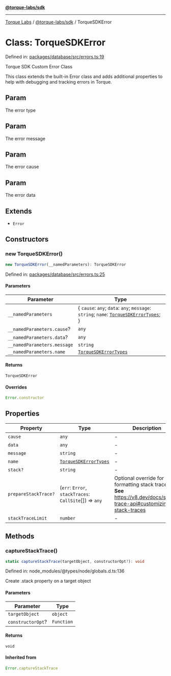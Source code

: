 [**@torque-labs/sdk**](../../../@torque-labs/sdk/README.md)

***

[Torque Labs](../../../README.md) / [@torque-labs/sdk](../README.md) / TorqueSDKError

# Class: TorqueSDKError

Defined in: [packages/database/src/errors.ts:19](https://github.com/torque-labs/monorepo/blob/9238a1f6167cf2d739205996110f18c02ed8a04f/packages/database/src/errors.ts#L19)

Torque SDK Custom Error Class

This class extends the built-in Error class and adds additional properties
to help with debugging and tracking errors in Torque.

## Param

The error type

## Param

The error message

## Param

The error cause

## Param

The error data

## Extends

- `Error`

## Constructors

### new TorqueSDKError()

```ts
new TorqueSDKError(__namedParameters): TorqueSDKError
```

Defined in: [packages/database/src/errors.ts:25](https://github.com/torque-labs/monorepo/blob/9238a1f6167cf2d739205996110f18c02ed8a04f/packages/database/src/errors.ts#L25)

#### Parameters

| Parameter | Type |
| ------ | ------ |
| `__namedParameters` | \{ `cause`: `any`; `data`: `any`; `message`: `string`; `name`: [`TorqueSDKErrorTypes`](../enumerations/TorqueSDKErrorTypes.md); \} |
| `__namedParameters.cause`? | `any` |
| `__namedParameters.data`? | `any` |
| `__namedParameters.message` | `string` |
| `__namedParameters.name` | [`TorqueSDKErrorTypes`](../enumerations/TorqueSDKErrorTypes.md) |

#### Returns

`TorqueSDKError`

#### Overrides

```ts
Error.constructor
```

## Properties

| Property | Type | Description | Overrides | Inherited from |
| ------ | ------ | ------ | ------ | ------ |
| <a id="cause"></a> `cause` | `any` | - | `Error.cause` | - |
| <a id="data"></a> `data` | `any` | - | - | - |
| <a id="message"></a> `message` | `string` | - | `Error.message` | - |
| <a id="name"></a> `name` | [`TorqueSDKErrorTypes`](../enumerations/TorqueSDKErrorTypes.md) | - | `Error.name` | - |
| <a id="stack"></a> `stack?` | `string` | - | - | `Error.stack` |
| <a id="preparestacktrace"></a> `prepareStackTrace?` | (`err`: `Error`, `stackTraces`: `CallSite`[]) => `any` | Optional override for formatting stack traces **See** https://v8.dev/docs/stack-trace-api#customizing-stack-traces | - | `Error.prepareStackTrace` |
| <a id="stacktracelimit"></a> `stackTraceLimit` | `number` | - | - | `Error.stackTraceLimit` |

## Methods

### captureStackTrace()

```ts
static captureStackTrace(targetObject, constructorOpt?): void
```

Defined in: node\_modules/@types/node/globals.d.ts:136

Create .stack property on a target object

#### Parameters

| Parameter | Type |
| ------ | ------ |
| `targetObject` | `object` |
| `constructorOpt`? | `Function` |

#### Returns

`void`

#### Inherited from

```ts
Error.captureStackTrace
```
